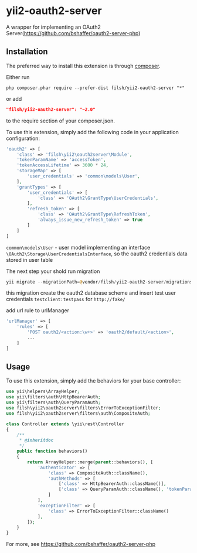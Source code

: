 yii2-oauth2-server
==================

A wrapper for implementing an OAuth2 Server(https://github.com/bshaffer/oauth2-server-php)

Installation
------------

The preferred way to install this extension is through [composer](http://getcomposer.org/download/).

Either run

```
php composer.phar require --prefer-dist filsh/yii2-oauth2-server "*"
```

or add

```json
"filsh/yii2-oauth2-server": "~2.0"
```

to the require section of your composer.json.

To use this extension,  simply add the following code in your application configuration:

```php
'oauth2' => [
    'class' => 'filsh\yii2\oauth2server\Module',
    'tokenParamName' => 'accessToken',
    'tokenAccessLifetime' => 3600 * 24,
    'storageMap' => [
        'user_credentials' => 'common\models\User',
    ],
    'grantTypes' => [
        'user_credentials' => [
            'class' => 'OAuth2\GrantType\UserCredentials',
        ],
        'refresh_token' => [
            'class' => 'OAuth2\GrantType\RefreshToken',
            'always_issue_new_refresh_token' => true
        ]
    ]
]
```

```common\models\User``` - user model implementing an interface ```\OAuth2\Storage\UserCredentialsInterface```, so the oauth2 credentials data stored in user table

The next step your shold run migration

```php
yii migrate --migrationPath=@vendor/filsh/yii2-oauth2-server/migrations
```

this migration create the oauth2 database scheme and insert test user credentials ```testclient:testpass``` for ```http://fake/```

add url rule to urlManager

```php
'urlManager' => [
    'rules' => [
        'POST oauth2/<action:\w+>' => 'oauth2/default/<action>',
        ...
    ]
]
```

Usage
-----

To use this extension,  simply add the behaviors for your base controller:

```php
use yii\helpers\ArrayHelper;
use yii\filters\auth\HttpBearerAuth;
use yii\filters\auth\QueryParamAuth;
use filsh\yii2\oauth2server\filters\ErrorToExceptionFilter;
use filsh\yii2\oauth2server\filters\auth\CompositeAuth;

class Controller extends \yii\rest\Controller
{
    /**
     * @inheritdoc
     */
    public function behaviors()
    {
        return ArrayHelper::merge(parent::behaviors(), [
            'authenticator' => [
                'class' => CompositeAuth::className(),
                'authMethods' => [
                    ['class' => HttpBearerAuth::className()],
                    ['class' => QueryParamAuth::className(), 'tokenParam' => 'accessToken'],
                ]
            ],
            'exceptionFilter' => [
                'class' => ErrorToExceptionFilter::className()
            ],
        ]);
    }
}
```

For more, see https://github.com/bshaffer/oauth2-server-php
